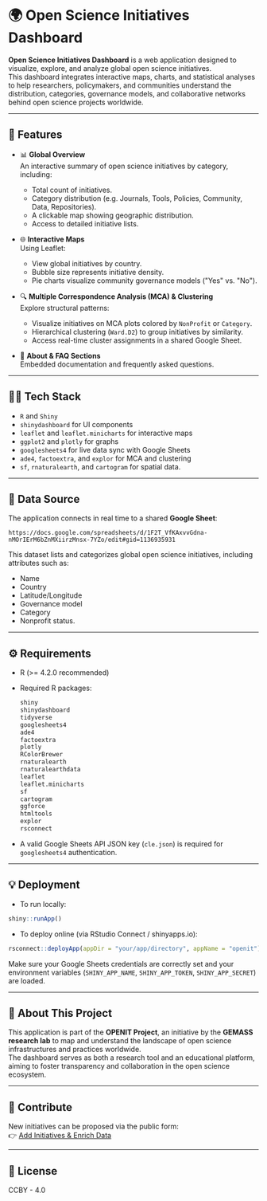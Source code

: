 # 🌍 Open Science Initiatives Dashboard

**Open Science Initiatives Dashboard** is a web application designed to visualize, explore, and analyze global open science initiatives.  
This dashboard integrates interactive maps, charts, and statistical analyses to help researchers, policymakers, and communities understand the distribution, categories, governance models, and collaborative networks behind open science projects worldwide.

---

## 🚀 Features

- 📊 **Global Overview**  
  An interactive summary of open science initiatives by category, including:
  - Total count of initiatives.
  - Category distribution (e.g. Journals, Tools, Policies, Community, Data, Repositories).
  - A clickable map showing geographic distribution.
  - Access to detailed initiative lists.

- 🌐 **Interactive Maps**  
  Using Leaflet:
  - View global initiatives by country.
  - Bubble size represents initiative density.
  - Pie charts visualize community governance models ("Yes" vs. "No").

- 🔍 **Multiple Correspondence Analysis (MCA) & Clustering**  
  Explore structural patterns:
  - Visualize initiatives on MCA plots colored by `NonProfit` or `Category`.
  - Hierarchical clustering (`Ward.D2`) to group initiatives by similarity.
  - Access real-time cluster assignments in a shared Google Sheet.

- 📄 **About & FAQ Sections**  
  Embedded documentation and frequently asked questions.

---

## 🧑‍💻 Tech Stack

- `R` and `Shiny`  
- `shinydashboard` for UI components  
- `leaflet` and `leaflet.minicharts` for interactive maps  
- `ggplot2` and `plotly` for graphs  
- `googlesheets4` for live data sync with Google Sheets  
- `ade4`, `factoextra`, and `explor` for MCA and clustering  
- `sf`, `rnaturalearth`, and `cartogram` for spatial data.

---

## 🔗 Data Source

The application connects in real time to a shared **Google Sheet**:

```
https://docs.google.com/spreadsheets/d/1F2T_VfKAxvvGdna-nMOrIErM6bZnMXiirzMnsx-7YZo/edit#gid=1136935931
```

This dataset lists and categorizes global open science initiatives, including attributes such as:
- Name
- Country
- Latitude/Longitude
- Governance model
- Category
- Nonprofit status.

---

## ⚙️ Requirements

- R (>= 4.2.0 recommended)
- Required R packages:
  ```r
  shiny
  shinydashboard
  tidyverse
  googlesheets4
  ade4
  factoextra
  plotly
  RColorBrewer
  rnaturalearth
  rnaturalearthdata
  leaflet
  leaflet.minicharts
  sf
  cartogram
  ggforce
  htmltools
  explor
  rsconnect
  ```

- A valid Google Sheets API JSON key (`cle.json`) is required for `googlesheets4` authentication.

---

## 💡 Deployment

- To run locally:

```r
shiny::runApp()
```

- To deploy online (via RStudio Connect / shinyapps.io):

```r
rsconnect::deployApp(appDir = "your/app/directory", appName = "openit")
```

Make sure your Google Sheets credentials are correctly set and your environment variables (`SHINY_APP_NAME`, `SHINY_APP_TOKEN`, `SHINY_APP_SECRET`) are loaded.

---

## 💬 About This Project

This application is part of the **OPENIT Project**, an initiative by the **GEMASS research lab** to map and understand the landscape of open science infrastructures and practices worldwide.  
The dashboard serves as both a research tool and an educational platform, aiming to foster transparency and collaboration in the open science ecosystem.

---

## 📣 Contribute

New initiatives can be proposed via the public form:  
👉 [Add Initiatives & Enrich Data](https://forms.gle/ZSnK9XkaVMBnKfPS6)

---

## 📄 License

CCBY - 4.0